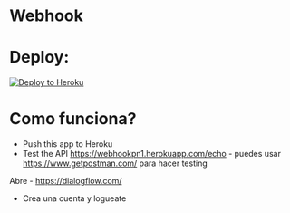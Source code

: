 # Webhook


# Deploy:
[![Deploy to Heroku](https://www.herokucdn.com/deploy/button.svg)](https://heroku.com/deploy)

# Como funciona?
- Push this app to Heroku
- Test the API https://webhookpn1.herokuapp.com/echo - puedes usar https://www.getpostman.com/ para hacer testing

Abre - https://dialogflow.com/
- Crea una cuenta y logueate
